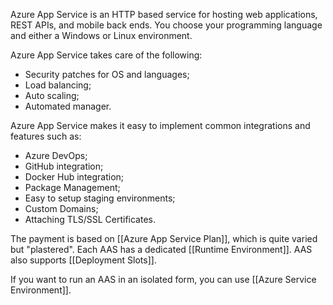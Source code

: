 Azure App Service is an HTTP based service for hosting web applications, REST APIs, and mobile back ends. You choose your programming language and either a Windows or Linux environment.

Azure App Service takes care of the following:
- Security patches for OS and languages;
- Load balancing;
- Auto scaling;
- Automated manager.

Azure App Service makes it easy to implement common integrations and features such as:
- Azure DevOps;
- GitHub integration;
- Docker Hub integration;
- Package Management;
- Easy to setup staging environments;
- Custom Domains;
- Attaching TLS/SSL Certificates.

The payment is based on [[Azure App Service Plan]], which is quite varied but "plastered". Each AAS has a dedicated [[Runtime Environment]]. AAS also supports [[Deployment Slots]].

If you want to run an AAS in an isolated form, you can use [[Azure Service Environment]].

